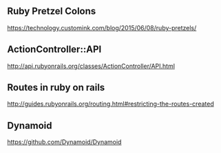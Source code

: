 ## Ruby Pretzel Colons
https://technology.customink.com/blog/2015/06/08/ruby-pretzels/

## ActionController::API
http://api.rubyonrails.org/classes/ActionController/API.html

## Routes in ruby on rails
http://guides.rubyonrails.org/routing.html#restricting-the-routes-created

## Dynamoid 
https://github.com/Dynamoid/Dynamoid
